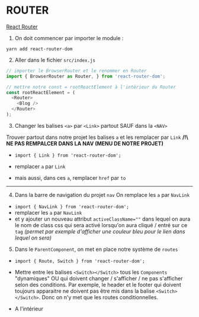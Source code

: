 # ROUTER

[React Router](https://reactrouter.com/web/guides/quick-start)

1. On doit commencer par importer le module :

`yarn add react-router-dom`

2. Aller dans le fichier `src/index.js`
```js
// importer le BrowserRouter et le renommer en Router
import { BrowserRouter as Router, } from 'react-router-dom';

// mettre notre const = rootReactElement à l'intérieur du Router
const rootReactElement = (
  <Router>
    <Blog />
  </Router>
);
```

3. Changer les balises `<a>` par `<Link>` partout SAUF dans la `<NAV>`

Trouver partout dans notre projet les balises `a` et les remplacer par `Link`
**/!\ NE PAS REMPALCER DANS LA NAV (MENU DE NOTRE PROJET)**

- `import { Link } from 'react-router-dom';`
  
- remplacer `a` par `Link`
  
- mais aussi, dans ces `a`, remplacer `href` par `to`

-----

4. Dans la barre de navigation du projet `nav`
On remplace les `a` par `NavLink`

- `import { NavLink } from 'react-router-dom';`
- remplacer les `a` par `NavLink`
- et y ajouter un nouveau attribut `activeClassName=""` dans lequel on aura le nom de class css qui sera activé lorsqu'on aura cliqué / entré sur ce `tag` _(permet par exemple d'afficher une couleur bleu pour le lien dans lequel on sera)_


5. Dans le `ParentComponent`, on met en place notre système de `routes`

- `import { Route, Switch } from 'react-router-dom';`

- Mettre entre les balises `<Switch></Switch>` tous les `Components` "dynamiques" OU qui doivent changer / s'afficher / ne pas s'afficher selon des conditions. Par exemple, le header et le footer qui doivent toujours apparaitre ne doivent pas être mis dans la balise `<Switch></Switch>`. Donc on n'y met que les routes conditionnelles.

- A l'intérieur